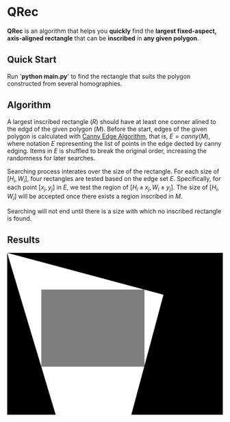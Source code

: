 # QRec

**QRec** is an algorithm that helps you **quickly** find the **largest fixed-aspect, axis-aligned rectangle** that can be **inscribed** in **any given polygon**.

## Quick Start

Run '**python main.py**' to find the rectangle that suits the polygon constructed from several homographies.

## Algorithm 

A largest inscribed rectangle ($R$) should have at least one conner alined to the edgd of the given polygon ($M$). Before the start, edges of the given polygon is calculated with [Canny Edge Algorithm](https://docs.opencv.org/4.x/da/d22/tutorial_py_canny.html), that is, $E =canny(M)$, where notation $E$ representing the list of points in the edge dected by canny edging. Items in $E$ is shuffled to break the original order, increasing the randomness for later searches.

Searching process interates over the size of the rectangle. For each size of $[H_i, W_i]$, four rectangles are tested based on the edge set $E$. Specifically, for each point $[x_j, y_j]$ in $E$, we test the region of $[H_i\pm x_j, W_i\pm y_j]$. The size of $[H_i, W_i]$ will be accepted once there exists a region inscribed in $M$.

Searching will not end until there is a size with which no inscribed rectangle is found.



## Results

![](./warped.png)
